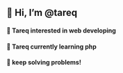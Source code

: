 ## 👋 Hi, I’m @tareq
#### 👀 Tareq interested in web developing
#### 🌱 Tareq currently learning php
#### 💞️ keep solving problems!
